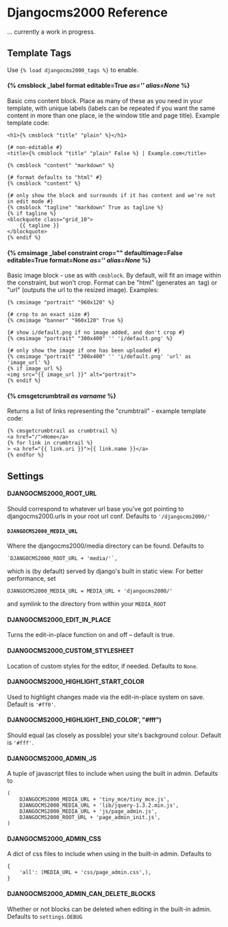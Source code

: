 # Djangocms2000 Reference

... currently a work in progress.

## Template Tags

Use `{% load djangocms2000_tags %}` to enable.

#### {% cmsblock _label format editable=True _as='' alias=None_ %}

Basic cms content block. Place as many of these as you need in your template, 
with unique labels (labels can be repeated if you want the same content in 
more than one place, ie the window title and page title). Example template code:
    
    <h1>{% cmsblock "title" "plain" %}</h1>
    
    {# non-editable #}
    <title>{% cmsblock "title" "plain" False %} | Example.com</title>

    {% cmsblock "content" "markdown" %}
    
    {# format defaults to "html" #}
    {% cmsblock "content" %}
    
    {# only show the block and surrounds if it has content and we're not in edit mode #}
    {% cmsblock "tagline" "markdown" True as tagline %}
    {% if tagline %}
    <blockquote class="grid_10">
        {{ tagline }}
    </blockquote>
    {% endif %}
    

#### {% cmsimage _label constraint crop="" defaultimage=False editable=True format=None _as='' alias=None_ %}

Basic image block - use as with `cmsblock`. By default, will fit an image within the constraint, but won't crop. Format can be "html" (generates an <img> tag) or "url" (outputs the url to the resized image). Examples:

    {% cmsimage "portrait" "960x120" %}

    {# crop to an exact size #}
    {% cmsimage "banner" "960x120" True %}
    
    {# show i/default.png if no image added, and don't crop #}
    {% cmsimage "portrait" "300x400" '' 'i/default.png' %}
    
    {# only show the image if one has been uploaded #}
    {% cmsimage "portrait" "300x400" '' 'i/default.png' 'url' as 'image_url' %}
    {% if image_url %}
    <img src="{{ image_url }}" alt="portrait">
    {% endif %}


#### {% cmsgetcrumbtrail _as varname_ %}

Returns a list of links representing the "crumbtrail" - example template code:

    {% cmsgetcrumbtrail as crumbtrail %}
    <a href="/">Home</a>
    {% for link in crumbtrail %}
    > <a href="{{ link.uri }}">{{ link.name }}</a>
    {% endfor %}


## Settings


#### DJANGOCMS2000_ROOT_URL

Should correspond to whatever url base you've got pointing to djangocms2000.urls
in your root url conf. Defaults to `'/djangocms2000/'`


#### `DJANGOCMS2000_MEDIA_URL`

Where the djangocms2000/media directory can be found. Defaults to

    `DJANGOCMS2000_ROOT_URL + 'media/'`, 

which is (by default) served by django's built in static view. For better performance, set
    
    DJANGOCMS2000_MEDIA_URL = MEDIA_URL + 'djangocms2000/'
    
and symlink to the directory from within your `MEDIA_ROOT`


#### DJANGOCMS2000_EDIT_IN_PLACE

Turns the edit-in-place function on and off – default is true.


#### DJANGOCMS2000_CUSTOM_STYLESHEET

Location of custom styles for the editor, if needed. Defaults to `None`.


#### DJANGOCMS2000_HIGHLIGHT_START_COLOR

Used to highlight changes made via the edit-in-place system on save. Default is `'#ff0'`.

#### DJANGOCMS2000_HIGHLIGHT_END_COLOR', "#fff")

Should equal (as closely as possible) your site's background colour. Default is `'#fff'`.


#### DJANGOCMS2000_ADMIN_JS

A tuple of javascript files to include when using the built in admin. Defaults to

    (
        DJANGOCMS2000_MEDIA_URL + 'tiny_mce/tiny_mce.js',
        DJANGOCMS2000_MEDIA_URL + 'lib/jquery-1.3.2.min.js',
        DJANGOCMS2000_MEDIA_URL + 'js/page_admin.js',
        DJANGOCMS2000_ROOT_URL + 'page_admin_init.js',
    )


#### DJANGOCMS2000_ADMIN_CSS

A dict of css files to include when using in the built-in admin. Defaults to

    {
        'all': (MEDIA_URL + 'css/page_admin.css',),
    }


#### DJANGOCMS2000_ADMIN_CAN_DELETE_BLOCKS

Whether or not blocks can be deleted when editing in the built-in admin. Defaults to `settings.DEBUG`



